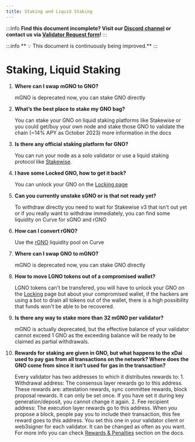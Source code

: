 ```yaml
---
title: Staking and Liquid Staking
---
```


:::info
**Find this document incomplete? Visit our [Discord channel](https://discord.gg/gnosischain) or contact us via [Validator Request form](https://tally.so/r/3y4V1W)!** 
:::

:::info
** :bulb: This document is continuously being improved.** 
:::

# Staking, Liquid Staking

1. **Where can I swap mGNO to GNO?**

    mGNO is deprecated now, you can stake GNO directly
    
3. **What’s the best place to stake my GNO bag?**

    You can stake your GNO on liquid staking platforms like Stakewise or you could get/buy your own node and stake those GNO to validate the chain (~14% APY as October 2023) more information in the docs
    
4. **Is there any official staking platform for GNO?**

    You can run your node as a solo validator or use a liquid staking protocol like [Stakewise](https://stakewise.io/).
    
5. **I have some Locked GNO, how to get it back?**

    You can unlock your GNO on the [Locking page](https://lock.gnosis.io/)
    
6. **Can you currently unstake sGNO or is that not ready yet?**

    To withdraw directly you need to wait for Stakewise v3 that isn't out yet or if you really want to withdraw immediately, you can find some liquidity on Curve for sGNO and rGNO
    
7. **How can I convert rGNO?**

    Use the [rGNO](https://curve.fi/#/xdai/pools/factory-v2-1/deposit) liquidity pool on Curve
    
8. **Where can I swap GNO to mGNO?**

    mGNO is deprecated now, you can stake GNO directly
    
9. **How to move LGNO tokens out of a compromised wallet?**

    LGNO tokens can't be transfered, you will have to unlock your GNO on the [Locking](https://lock.gnosis.io/) page but about your compromised wallet, if the hackers are using a bot to drain all tokens out of the wallet, there is a high possibility that funds won't be able to be recovered.
    
10. **Is there any way to stake more than 32 mGNO per validator?**

    mGNO is actually deprecated, but the effective balance of your validator cannot exceed 1 GNO as the exceeding balance will be ready to be claimed as partial withdrawals.
    
11. **Rewards for staking are given in GNO, but what happens to the xDai used to pay gas from all transactions on the network?   Where does the GNO come from since it isn't used for gas in the transaction?**

    Every validator has two addresses to which it distributes rewards to: 1. Withdrawal address: The consensus layer rewards go to this address. These rewards are: attestation rewards, sync committee rewards, block proposal rewards. It can only be set once. If you have set it during key generation/deposit, you cannot change it again. 2. Fee recipient address: The execution layer rewards go to this address. When you propose a block, people pay you to include their transaction, this fee reward goes to this address. You set this one in your validator client or web3signer for each validator. It can be changed as often as you want. For more info you can check [Rewards & Penalties](https://docs.gnosischain.com/node/rewards-penalties) section on the docs.
